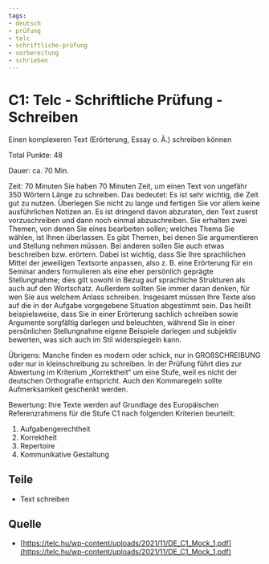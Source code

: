 ```yaml
---
tags:
- deutsch
- prüfung
- telc
- schriftliche-prüfung
- vorbereitung
- schrieben
---
```


# C1: Telc - Schriftliche Prüfung - Schreiben

Einen komplexeren Text (Erörterung, Essay o. Ä.) schreiben können

Total Punkte: 48

Dauer: ca. 70 Min.

Zeit: 70 Minuten
Sie haben 70 Minuten Zeit, um einen Text von ungefähr 350 Wörtern Länge zu schreiben. Das bedeutet: Es ist sehr wichtig, die Zeit gut zu nutzen. Überlegen Sie nicht zu lange und fertigen Sie vor allem keine ausführlichen Notizen an. Es ist dringend davon abzuraten, den Text zuerst vorzuschreiben und dann noch einmal abzuschreiben.
Sie erhalten zwei Themen, von denen Sie eines bearbeiten sollen; welches Thema Sie wählen, ist Ihnen überlassen. Es gibt Themen, bei denen Sie argumentieren und Stellung nehmen müssen. Bei anderen sollen Sie auch etwas beschreiben bzw. erörtern. Dabei ist wichtig, dass Sie Ihre sprachlichen Mittel der jeweiligen Textsorte anpassen, also z. B. eine Erörterung für ein Seminar anders formulieren als eine eher persönlich geprägte Stellungnahme; dies gilt sowohl in Bezug auf sprachliche Strukturen als auch auf
den Wortschatz. Außerdem sollten Sie immer daran denken, für wen Sie aus welchem Anlass schreiben.
Insgesamt müssen Ihre Texte also auf die in der Aufgabe vorgegebene Situation abgestimmt sein. Das heißt beispielsweise, dass Sie in einer Erörterung sachlich schreiben sowie Argumente sorgfältig darlegen und beleuchten, während Sie in einer persönlichen Stellungnahme eigene Beispiele darlegen und subjektiv bewerten, was sich auch im Stil widerspiegeln kann.

Übrigens: Manche finden es modern oder schick, nur in GROßSCHREIBUNG oder nur in kleinschreibung zu schreiben. In der Prüfung führt dies zur Abwertung im Kriterium „Korrektheit“ um eine Stufe, weil es nicht der deutschen Orthografie entspricht. Auch den Kommaregeln sollte Aufmerksamkeit geschenkt werden.

Bewertung: Ihre Texte werden auf Grundlage des Europäischen Referenzrahmens für die Stufe C1 nach folgenden Kriterien beurteilt:

1. Aufgabengerechtheit
2. Korrektheit
3. Repertoire
4. Kommunikative Gestaltung

## Teile

- Text schreiben

## Quelle

- [https://telc.hu/wp-content/uploads/2021/11/DE_C1_Mock_1.pdf](https://telc.hu/wp-content/uploads/2021/11/DE_C1_Mock_1.pdf)
